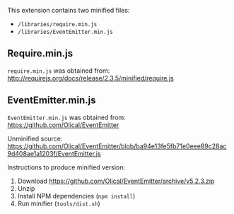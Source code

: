 This extension contains two minified files:
 - `/libraries/require.min.js`
 - `/libraries/EventEmitter.min.js`
 
 ## Require.min.js
 
`require.min.js` was obtained from:
http://requirejs.org/docs/release/2.3.5/minified/require.js

## EventEmitter.min.js
`EventEmitter.min.js` was obtained from:
https://github.com/Olical/EventEmitter

Unminified source:
https://github.com/Olical/EventEmitter/blob/ba94e13fe5fb71e0eee89c28ac9d408ae1a1203f/EventEmitter.js

Instructions to produce minified version:
1. Download https://github.com/Olical/EventEmitter/archive/v5.2.3.zip
2. Unzip
3. Install NPM dependencies (`npm install`)
4. Run minifier (`tools/dist.sh`)
